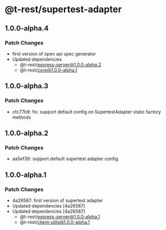 # @t-rest/supertest-adapter

## 1.0.0-alpha.4

### Patch Changes

- first version of open api spec generator
- Updated dependencies
  - @t-rest/express-server@1.0.0-alpha.2
  - @t-rest/core@1.0.0-alpha.1

## 1.0.0-alpha.3

### Patch Changes

- cfc77b9: fix: support default config on SupertestAdapter static factory methods

## 1.0.0-alpha.2

### Patch Changes

- aa5ef39: support default supertest adapter config

## 1.0.0-alpha.1

### Patch Changes

- 4a26587: first version of supertest adapter
- Updated dependencies [4a26587]
- Updated dependencies [4a26587]
  - @t-rest/express-server@1.0.0-alpha.1
  - @t-rest/client-utils@1.0.0-alpha.1
